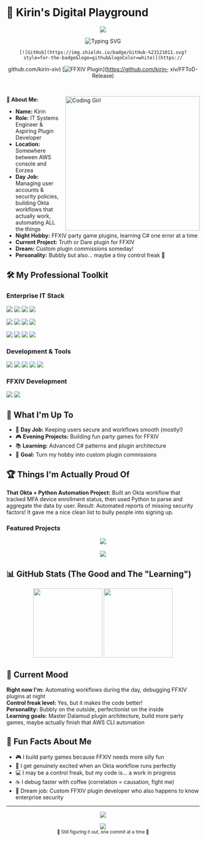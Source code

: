   # 🌟 Kirin's Digital Playground

  <p align="center">
    <img src="https://capsule-render.vercel.app/api?text=Hello%20World!%20✨&animation=fadeIn&type=waving&color=gradient&he
  ight=100&fontColor=ffffff&fontSize=32"/>
  </p>

  <p align="center">
    <img src="https://readme-typing-svg.demolab.com?font=Fira+Code&weight=500&size=24&duration=3000&pause=1000&color=FF69B4
  &center=true&vCenter=true&multiline=true&width=600&height=80&lines=IT+Systems+Engineer;FFXIV+Plugin+Enthusiast"
  alt="Typing SVG" />
  </p>

  <div align="center">

    [![GitHub](https://img.shields.io/badge/GitHub-%23121011.svg?style=for-the-badge&logo=github&logoColor=white)](https://
  github.com/kirin-xiv)
    [![FFXIV Plugin](https://img.shields.io/badge/FFXIV-Plugin%20Dev-FF69B4?style=for-the-badge)](https://github.com/kirin-
  xiv/FFToD-Release)

  </div>

  <br>

  <img align="right" alt="Coding Girl" width="350" src="https://media.giphy.com/media/v1.Y2lkPTc5MGI3NjExbzF0ZXk1aXQwOGZ5Ym
  c5ZnY1dWY2cGVhZjZmZGFvczBmN2NudWZzaCZlcD12MV9pbnRlcm5hbF9naWZfYnlfaWQmY3Q9Zw/L8K62iTDkzGX6/giphy.gif">

  **👋 About Me:**<br>
  - **Name:** Kirin<br>
  - **Role:** IT Systems Engineer & Aspiring Plugin Developer<br>
  - **Location:** Somewhere between AWS console and Eorzea<br>
  - **Day Job:** Managing user accounts & security policies, building Okta workflows that actually work, automating ALL the
   things<br>
  - **Night Hobby:** FFXIV party game plugins, learning C# one error at a time<br>
  - **Current Project:** Truth or Dare plugin for FFXIV<br>
  - **Dream:** Custom plugin commissions someday!<br>
  - **Personality:** Bubbly but also... maybe a tiny control freak 👀<br>

  ## 🛠️ My Professional Toolkit

  ### **Enterprise IT Stack**
  <p align="left">
    <img src="https://img.shields.io/badge/Okta-007DC1?style=for-the-badge&logo=okta&logoColor=white"/>
    <img src="https://img.shields.io/badge/Okta%20Workflows-007DC1?style=for-the-badge&logoColor=white"/>
    <img src="https://img.shields.io/badge/JumpCloud-FF6900?style=for-the-badge&logoColor=white"/>
    <img src="https://img.shields.io/badge/AWS-232F3E?style=for-the-badge&logo=amazon-aws&logoColor=white"/>
  </p>
  <p align="left">
    <img
  src="https://img.shields.io/badge/Microsoft%20Azure-0078D4?style=for-the-badge&logo=microsoft-azure&logoColor=white"/>
    <img src="https://img.shields.io/badge/Microsoft%20Exchange-0078D4?style=for-the-badge&logo=microsoft-exchange&logoColo
  r=white"/>
    <img src="https://img.shields.io/badge/Microsoft%20Intune-0078D4?style=for-the-badge&logo=microsoft&logoColor=white"/>
    <img src="https://img.shields.io/badge/Google%20Workspace-4285F4?style=for-the-badge&logo=google&logoColor=white"/>
  </p>
  <p align="left">
    <img src="https://img.shields.io/badge/CrowdStrike-E01F3D?style=for-the-badge&logo=crowdstrike&logoColor=white"/>
    <img src="https://img.shields.io/badge/Mosyle-5865F2?style=for-the-badge"/>
    <img src="https://img.shields.io/badge/Kandji-4A90E2?style=for-the-badge"/>
    <img src="https://img.shields.io/badge/Twingate-6B46C1?style=for-the-badge"/>
  </p>

  ### **Development & Tools**
  <p align="left">
    <img src="https://img.shields.io/badge/Python-3776AB?style=for-the-badge&logo=python&logoColor=white"/>
    <img src="https://img.shields.io/badge/C%23-239120?style=for-the-badge&logo=c-sharp&logoColor=white"/>
    <img src="https://img.shields.io/badge/SQL-CC2927?style=for-the-badge&logo=microsoft-sql-server&logoColor=white"/>
    <img src="https://img.shields.io/badge/Excel-217346?style=for-the-badge&logo=microsoft-excel&logoColor=white"/>
    <img src="https://img.shields.io/badge/Hyper--V-0078D4?style=for-the-badge&logo=microsoft&logoColor=white"/>
  </p>

  ### **FFXIV Development**
  <p align="left">
    <img src="https://img.shields.io/badge/Dalamud-FF69B4?style=for-the-badge"/>
    <img src="https://img.shields.io/badge/Party%20Games-9D4EDD?style=for-the-badge"/>
  </p>

  ## 🎯 What I'm Up To

  - 💼 **Day Job:** Keeping users secure and workflows smooth (mostly!)
  - 🎮 **Evening Projects:** Building fun party games for FFXIV
  - 📚 **Learning:** Advanced C# patterns and plugin architecture
  - 🌟 **Goal:** Turn my hobby into custom plugin commissions

  ## 🏆 Things I'm Actually Proud Of

  **That Okta + Python Automation Project:**
  Built an Okta workflow that tracked MFA device enrollment status, then used Python to parse and aggregate the data by
  user. Result: Automated reports of missing security factors! It gave me a nice clean list to bully people into signing
  up.

  ### **Featured Projects**

  <div align="center">
    <a href="https://github.com/kirin-xiv/FFToD-Release">
      <img src="https://github-readme-stats.vercel.app/api/pin/?username=kirin-xiv&repo=FFToD-Release&theme=radical&border_
  radius=15&bg_color=0d1117&title_color=FF69B4&icon_color=9D4EDD&text_color=ffffff" />
    </a>
  </div>

  <br>

  <div align="center">
    <a href="https://github.com/kirin-xiv/SpamrollGiveaway-Release">
      <img src="https://github-readme-stats.vercel.app/api/pin/?username=kirin-xiv&repo=SpamrollGiveaway-Release&theme=radi
  cal&border_radius=15&bg_color=0d1117&title_color=FF69B4&icon_color=9D4EDD&text_color=ffffff" />
    </a>
  </div>

  ## 📊 GitHub Stats (The Good and The "Learning")

  <div align="center">
    <img height="180em"
  src="https://github-readme-stats.vercel.app/api?username=kirin-xiv&show_icons=true&theme=radical&include_all_commits=true
  &count_private=true&border_radius=15&bg_color=0d1117&title_color=FF69B4&icon_color=9D4EDD&text_color=ffffff"/>
    <img height="180em" src="https://github-readme-stats.vercel.app/api/top-langs/?username=kirin-xiv&layout=compact&langs_
  count=6&theme=radical&border_radius=15&bg_color=0d1117&title_color=FF69B4&text_color=ffffff"/>
  </div>

  ## 💭 Current Mood

  **Right now I'm:** Automating workflows during the day, debugging FFXIV plugins at night<br>
  **Control freak level:** Yes, but it makes the code better!<br>
  **Personality:** Bubbly on the outside, perfectionist on the inside<br>
  **Learning goals:** Master Dalamud plugin architecture, build more party games, maybe actually finish that AWS CLI
  automation

  ## 🌈 Fun Facts About Me

  - 🎮 I build party games because FFXIV needs more silly fun<br>
  - 🤖 I get genuinely excited when an Okta workflow runs perfectly<br>
  - 💻 I may be a control freak, but my code is... a work in progress<br>
  - ☕ I debug faster with coffee (correlation = causation, fight me)<br>
  - 🎯 Dream job: Custom FFXIV plugin developer who also happens to know enterprise security

  ---

  <p align="center">
    <img src="https://capsule-render.vercel.app/api?type=waving&color=gradient&height=80&section=footer"/>
  </p>

  <div align="center">
    <img src="https://komarev.com/ghpvc/?username=kirin-xiv&color=FF69B4&style=flat-square&label=Visitors" />
    <br>
    <sub>💜 Still figuring it out, one commit at a time 💜</sub>
  </div>
